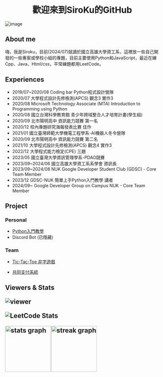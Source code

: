 <h1 align="center">歡迎來到SiroKu的GitHub</h1>

![image](https://i.imgur.com/2gn5EI8.jpg)

<h2 align="left">About me</h3>
<p align="left">嗨，我是Siroku，目前(2024/07)就讀於國立高雄大學資工系，這裡放一些自己開發的一些專案或學校小組的專題，目前主要使用Python和JavaScript，最近在練Cpp、Java、Html/css，平常練題都用LeetCode。</h3>


###

<h2 align="left">Experiences</h2>
    <ul>
        <li>2019/07~2020/08 Coding bar Python程式設計營隊
        <li>2020/07 大學程式設計先修檢測(APCS) 觀念3 實作3
        <li>2020/08 Microsoft Technology Associate (MTA) Introduction to Programming using Python
        <li>2020/08 國立台灣科學教育館 青少年跨域整合人才培育計畫(學生組)
        <li>2020/09 北市陽明高中 資訊能力競賽 第一名
        <li>2020/12 校內專題研究海報發表比賽 佳作
        <li>2021/01 國立臺灣師範大學機電工程學系-AI機器人冬令營隊
        <li>2020/09 北市陽明高中 資訊能力競賽 第二名
        <li>2021/10 大學程式設計先修檢測(APCS) 觀念4 實作3
        <li>2022/12 大學程式能力檢定(CPE) 三題
        <li>2023/05 國立臺灣大學資訊管理學系-PDAO競賽
        <li>2023/09~2024/06 國立高雄大學資工系系學會 資訊長
        <li>2023/09~2024/08 NUK Google Developer Student Club (GDSC) - Core Team Member
        <li>2023/12 GDSC-NUK 簡單上手Python入門教學 講者
        <li>2024/09~ Google Developer Group on Campus NUK - Core Team Member
    </ul>

###
<h2 align="left">Project</h3>
<h3 align="left">Personal</h3>
    <ul>
        <li><a href="https://hackmd.io/L64LmTC0TO245Bnq5z4brQ">Python入門教學</a>
        <li>Discord Bot (已隱藏)</li>
    </ul>
<h3 align="left">Team</h3>
    <ul>
        <li><a href="https://github.com/penguin72487/Tic-Tac-Toe">Tic-Tac-Toe 井字遊戲</a></li>
    </ul>
    <ul>
        <li><a href="https://github.com/peipei930725/Java_final">共同支付系統</a></li>
    </ul>

###

<h2 align="left">Viewers & Stats</p>

![viewer](https://count.getloli.com/get/@Siroku1006?theme=rule34)
<!-- https://leetcode.card.workers.dev/ -->
![LeetCode Stats](https://leetcode.card.workers.dev/Siroku?theme=dark&font=patrick_hand&extension=activity)
<div style="display: flex; justify-content: left;">
  <img src="https://github-readme-stats.vercel.app/api?username=SiroKu1006&hide_title=false&hide_rank=true&show_icons=true&include_all_commits=true&count_private=true&disable_animations=false&theme=tokyonight&locale=en&hide_border=true&order=1" height="150" alt="stats graph"  />
  <img src="https://streak-stats.demolab.com?user=SiroKu1006&locale=en&mode=daily&theme=dracula&hide_border=false&border_radius=5&order=3" height="150" alt="streak graph"  />
</div>

###